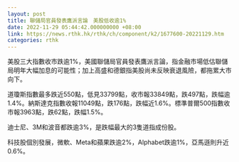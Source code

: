 ```yaml
---
layout: post
title: 聯儲局官員發表鷹派言論　美股低收逾1%
date: 2022-11-29 05:44:42.000000000 +08:00
link: https://news.rthk.hk/rthk/ch/component/k2/1677600-20221129.htm
categories: rthk
---
```


美股三大指數收市跌逾1%，美國聯儲局官員發表鷹派言論，指金融市場低估聯儲局明年大幅加息的可能性；加上高盛和德銀指美股尚未反映衰退風險，都拖累大市向下。

道瓊斯指數最多跌近550點，低見33799點，收市報33849點，跌497點，跌幅逾1.4%。納斯達克指數收報11049點，跌176點，跌幅近1.6%。標準普爾500指數收市報3963點，跌62點，跌幅1.5%。

迪士尼、3M和波音都跌逾3%，是跌幅最大的3隻道指成份股。

科技股個別發展，微軟、Meta和蘋果跌逾2%，Alphabet跌逾1%，亞馬遜則升近0.6%。
